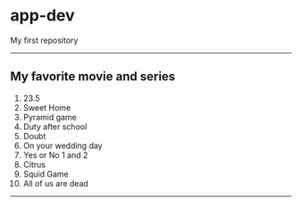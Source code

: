 # app-dev
My first repository

--------------------------

## **My favorite movie and series**
1. 23.5
2. Sweet Home
3. Pyramid game
4. Duty after school
5. Doubt
6. On your wedding day
7. Yes or No 1 and 2
8. Citrus
9. Squid Game
10. All of us are dead

--------------------------
